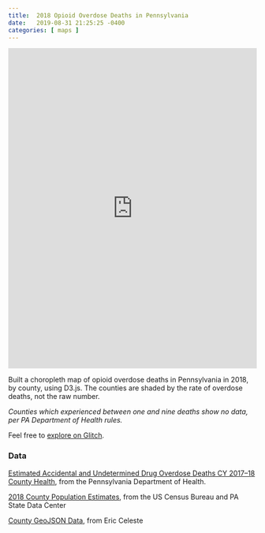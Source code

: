 ```yaml
---
title:  2018 Opioid Overdose Deaths in Pennsylvania
date:   2019-08-31 21:25:25 -0400
categories: [ maps ]
---
```


<div class="glitch-embed-wrap" style="height: 650px; width: 100%;">
  <iframe
    src="https://glitch.com/embed/#!/embed/pa-opioid-overdoses-2018?path=index.html&previewSize=100"
    title="pa-opioid-overdoses-2018 on Glitch"
    allow="geolocation; microphone; camera; midi; vr; encrypted-media"
    style="height: 100%; width: 100%; border: 0;">
  </iframe>
</div>

Built a choropleth map of opioid overdose deaths in Pennsylvania in 2018, by county, using D3.js. The counties are shaded by the rate of overdose deaths, not the raw number.

_Counties which experienced between one and nine deaths show no data, per PA Department of Health rules._

Feel free to [explore on Glitch][1].

### Data
[Estimated Accidental and Undetermined Drug Overdose Deaths CY 2017–18 County Health][2], from the Pennsylvania Department of Health.

[2018 County Population Estimates][3], from the US Census Bureau and PA State Data Center

[County GeoJSON Data][4], from Eric Celeste

[1]: https://glitch.com/~pa-opioid-overdoses-2018
[2]: https://data.pa.gov/Opioid-Related/Estimated-Accidental-and-Undetermined-Drug-Overdos/azzc-q64m
[3]: https://www.porh.psu.edu/2018-county-population-estimates-released/
[4]: https://eric.clst.org/tech/usgeojson/
